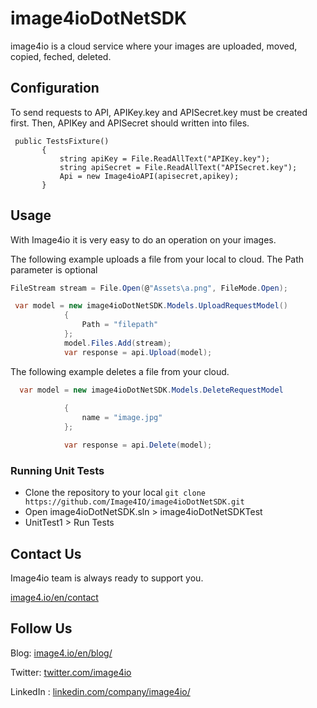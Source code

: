 # image4ioDotNetSDK

image4io is a cloud service where your images are uploaded, moved, copied, feched, deleted.

## Configuration

To send requests to API, APIKey.key and APISecret.key must be created first. Then, APIKey and APISecret should written into files.

 ```charp
  public TestsFixture()
        {
            string apiKey = File.ReadAllText("APIKey.key");
            string apiSecret = File.ReadAllText("APISecret.key");
            Api = new Image4ioAPI(apisecret,apikey);
        }
```

## Usage

With Image4io it is very easy to do an operation on your images.

The following example uploads a file from your local to cloud. The Path parameter is optional

```csharp
FileStream stream = File.Open(@"Assets\a.png", FileMode.Open);

 var model = new image4ioDotNetSDK.Models.UploadRequestModel()
            {
                Path = "filepath"
            };
            model.Files.Add(stream);  
            var response = api.Upload(model);
```

The following example deletes a file from your cloud.

```csharp
  var model = new image4ioDotNetSDK.Models.DeleteRequestModel
  
            {
                name = "image.jpg"
            };

            var response = api.Delete(model);
```

### Running Unit Tests

* Clone the repository to your local `git clone https://github.com/Image4IO/image4ioDotNetSDK.git`
* Open image4ioDotNetSDK.sln > image4ioDotNetSDKTest
* UnitTest1 > Run Tests

## Contact Us

Image4io team is always ready to support you.

[image4.io/en/contact](https://image4.io/en/contact)

## Follow Us

Blog: [image4.io/en/blog/](https://image4.io/en/blog/)

Twitter: [twitter.com/image4io](https://twitter.com/image4io)

LinkedIn : [linkedin.com/company/image4io/](https://www.linkedin.com/company/image4io/)
